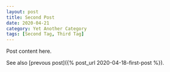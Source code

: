 ```yaml
---
layout: post
title: Second Post
date: 2020-04-21
category: Yet Another Category
tags: [Second Tag, Third Tag]
---
```


Post content here.

See also [prevous post]({% post_url 2020-04-18-first-post %}).
